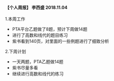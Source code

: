 #### 【个人周报】 李西盛 2018.11.04

1.本周工作

- PTA平台乙题做了8题，预计下周做14题
- 进行了高数和线代的题目练习
- 紫书看到140页，对里面的一些例题进行了细致分析

2.下周计划

- 一天两题，PTA乙题做14题
- 紫书尽量多看
- 继续进行高数和线代的练习
